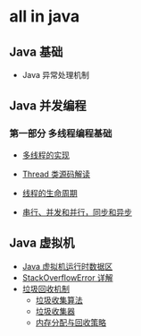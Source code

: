 # all in java

## Java 基础

- Java 异常处理机制

  

## Java 并发编程

### 第一部分 多线程编程基础

- [多线程的实现](https://github.com/chenqingyun/all-in-java/blob/master/note/Java%20%E5%B9%B6%E5%8F%91%E7%BC%96%E7%A8%8B/%E5%A4%9A%E7%BA%BF%E7%A8%8B%E7%9A%84%E5%AE%9E%E7%8E%B0.md)

- [Thread 类源码解读](https://github.com/chenqingyun/all-in-java/blob/master/note/Java%20%E5%B9%B6%E5%8F%91%E7%BC%96%E7%A8%8B/Thread%20%E7%B1%BB%E6%BA%90%E7%A0%81%E8%A7%A3%E8%AF%BB.md)

- [线程的生命周期](https://github.com/chenqingyun/all-in-java/blob/master/note/Java%20%E5%B9%B6%E5%8F%91%E7%BC%96%E7%A8%8B/%E7%BA%BF%E7%A8%8B%E7%9A%84%E7%94%9F%E5%91%BD%E5%91%A8%E6%9C%9F.md)

- [串行、并发和并行，同步和异步](https://github.com/chenqingyun/all-in-java/blob/master/note/Java%20%E5%B9%B6%E5%8F%91%E7%BC%96%E7%A8%8B/%E4%B8%B2%E8%A1%8C%E3%80%81%E5%B9%B6%E5%8F%91%E5%92%8C%E5%B9%B6%E8%A1%8C%EF%BC%8C%E5%90%8C%E6%AD%A5%E5%92%8C%E5%BC%82%E6%AD%A5.md)



## Java 虚拟机

- [Java 虚拟机运行时数据区](<https://github.com/chenqingyun/all-in-java/blob/master/note/Java%20%E8%99%9A%E6%8B%9F%E6%9C%BA/Java%20%E8%99%9A%E6%8B%9F%E6%9C%BA%E8%BF%90%E8%A1%8C%E6%97%B6%E6%95%B0%E6%8D%AE%E5%8C%BA.md#%E5%8F%82%E8%80%83>)
- [StackOverflowError 详解](https://github.com/chenqingyun/all-in-java/blob/master/note/Java%20%E8%99%9A%E6%8B%9F%E6%9C%BA/StackOverflowError.md)
- [垃圾回收机制]()
  - [垃圾收集算法](https://github.com/chenqingyun/all-in-java/blob/master/note/Java%20%E8%99%9A%E6%8B%9F%E6%9C%BA/%E5%9E%83%E5%9C%BE%E6%94%B6%E9%9B%86%E7%AE%97%E6%B3%95.md)
  - [垃圾收集器](https://github.com/chenqingyun/all-in-java/blob/master/note/Java%20%E8%99%9A%E6%8B%9F%E6%9C%BA/%E5%9E%83%E5%9C%BE%E6%94%B6%E9%9B%86%E5%99%A8.md)
  - [内存分配与回收策略](https://github.com/chenqingyun/all-in-java/blob/master/note/Java%20%E8%99%9A%E6%8B%9F%E6%9C%BA/%E5%86%85%E5%AD%98%E5%88%86%E9%85%8D%E4%B8%8E%E5%9B%9E%E6%94%B6%E7%AD%96%E7%95%A5.md)

